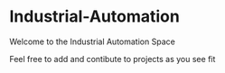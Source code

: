 # Industrial-Automation

Welcome to the Industrial Automation Space

Feel free to add and contibute to projects as you see fit

